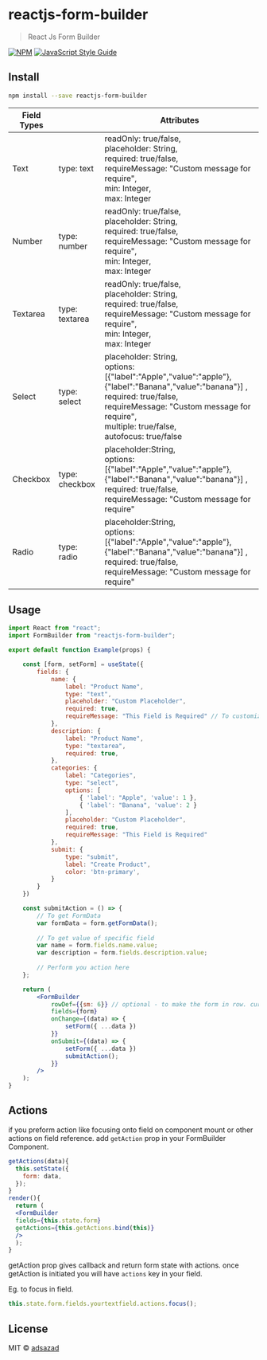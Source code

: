 # reactjs-form-builder

> React Js Form Builder

[![NPM](https://img.shields.io/npm/v/reactjs-form-builder.svg)](https://www.npmjs.com/package/reactjs-form-builder) [![JavaScript Style Guide](https://img.shields.io/badge/code_style-standard-brightgreen.svg)](https://standardjs.com)

## Install

```bash
npm install --save reactjs-form-builder
```
|Field Types|   |Attributes   |
|-----------|---|-------------|
| Text      | type: text  |readOnly: true/false,<br/> placeholder: String,<br />required: true/false,<br />requireMessage: "Custom message for require",<br />min: Integer, <br/>max: Integer            |
| Number      | type: number  |readOnly: true/false,<br/> placeholder: String,<br />required: true/false,<br />requireMessage: "Custom message for require",<br />min: Integer, <br/>max: Integer            |
| Textarea  | type: textarea|readOnly: true/false,<br/> placeholder: String,<br />required: true/false,<br />requireMessage: "Custom message for require",<br />min: Integer, <br/>max: Integer |
| Select    | type: select | placeholder: String,<br />options:[{"label":"Apple","value":"apple"},{"label":"Banana","value":"banana"}] ,<br />required: true/false,<br />requireMessage: "Custom message for require", <br />multiple: true/false,<br /> autofocus: true/false |
| Checkbox  | type: checkbox| placeholder:String,<br /> options:[{"label":"Apple","value":"apple"},{"label":"Banana","value":"banana"}] ,<br />required: true/false,<br />requireMessage: "Custom message for require"|
| Radio     | type: radio| placeholder:String,<br /> options:[{"label":"Apple","value":"apple"},{"label":"Banana","value":"banana"}] ,<br />required: true/false,<br />requireMessage: "Custom message for require"|
## Usage

```jsx
import React from "react";
import FormBuilder from "reactjs-form-builder";

export default function Example(props) {

    const [form, setForm] = useState({
        fields: {
            name: {
                label: "Product Name",
                type: "text",
                placeholder: "Custom Placeholder",
                required: true,
                requireMessage: "This Field is Required" // To customize message if field is empty
            },
            description: {
                label: "Product Name",
                type: "textarea",
                required: true,
            },
            categories: {
                label: "Categories",
                type: "select",
                options: [
                    { 'label': "Apple", 'value': 1 },
                    { 'label': "Banana", 'value': 2 }
                ],
                placeholder: "Custom Placeholder",
                required: true,
                requireMessage: "This Field is Required"
            },
            submit: {
                type: "submit",
                label: "Create Product",
                color: 'btn-primary',
            }
        }
    })

    const submitAction = () => {
        // To get FormData
        var formData = form.getFormData();
        
        // To get value of specific field
        var name = form.fields.name.value;
        var description = form.fields.description.value;
        
        // Perform you action here
    };

    return (
        <FormBuilder
            rowDef={{sm: 6}} // optional - to make the form in row. currently only col-sm is supported
            fields={form}
            onChange={(data) => {
                setForm({ ...data })
            }}
            onSubmit={(data) => {
                setForm({ ...data })
                submitAction();
            }}
        />
    );
}
```
## Actions
if you preform action like focusing onto field on component mount or other actions on field reference. add `getAction` prop in your FormBuilder Component.
```jsx
getActions(data){
  this.setState({
    form: data,
  });
}
render(){
  return (
  <FormBuilder
  fields={this.state.form}
  getActions={this.getActions.bind(this)}
  />
  );
}
```
getAction prop gives callback and return form state with actions.
once getAction is initiated you will have `actions` key in your field.

Eg. to focus in field.
```jsx
this.state.form.fields.yourtextfield.actions.focus();
```

## License

MIT © [adsazad](https://github.com/adsazad)
